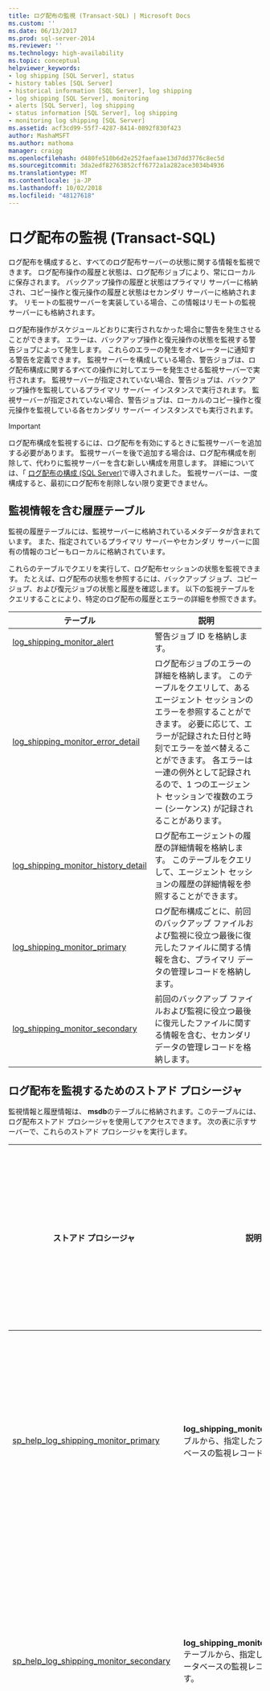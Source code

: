 ```yaml
---
title: ログ配布の監視 (Transact-SQL) | Microsoft Docs
ms.custom: ''
ms.date: 06/13/2017
ms.prod: sql-server-2014
ms.reviewer: ''
ms.technology: high-availability
ms.topic: conceptual
helpviewer_keywords:
- log shipping [SQL Server], status
- history tables [SQL Server]
- historical information [SQL Server], log shipping
- log shipping [SQL Server], monitoring
- alerts [SQL Server], log shipping
- status information [SQL Server], log shipping
- monitoring log shipping [SQL Server]
ms.assetid: acf3cd99-55f7-4287-8414-0892f830f423
author: MashaMSFT
ms.author: mathoma
manager: craigg
ms.openlocfilehash: d480fe510b6d2e252faefaae13d7dd3776c8ec5d
ms.sourcegitcommit: 3da2edf82763852cff6772a1a282ace3034b4936
ms.translationtype: MT
ms.contentlocale: ja-JP
ms.lasthandoff: 10/02/2018
ms.locfileid: "48127618"
---
```

# <a name="monitor-log-shipping-transact-sql"></a>ログ配布の監視 (Transact-SQL)
  ログ配布を構成すると、すべてのログ配布サーバーの状態に関する情報を監視できます。 ログ配布操作の履歴と状態は、ログ配布ジョブにより、常にローカルに保存されます。 バックアップ操作の履歴と状態はプライマリ サーバーに格納され、コピー操作と復元操作の履歴と状態はセカンダリ サーバーに格納されます。 リモートの監視サーバーを実装している場合、この情報はリモートの監視サーバーにも格納されます。  
  
 ログ配布操作がスケジュールどおりに実行されなかった場合に警告を発生させることができます。 エラーは、バックアップ操作と復元操作の状態を監視する警告ジョブによって発生します。 これらのエラーの発生をオペレーターに通知する警告を定義できます。 監視サーバーを構成している場合、警告ジョブは、ログ配布構成に関するすべての操作に対してエラーを発生させる監視サーバーで実行されます。 監視サーバーが指定されていない場合、警告ジョブは、バックアップ操作を監視しているプライマリ サーバー インスタンスで実行されます。 監視サーバーが指定されていない場合、警告ジョブは、ローカルのコピー操作と復元操作を監視している各セカンダリ サーバー インスタンスでも実行されます。  
  
> [!IMPORTANT]  
>  ログ配布構成を監視するには、ログ配布を有効にするときに監視サーバーを追加する必要があります。 監視サーバーを後で追加する場合は、ログ配布構成を削除して、代わりに監視サーバーを含む新しい構成を用意します。 詳細については、「 [ログ配布の構成 &#40;SQL Server&#41;](configure-log-shipping-sql-server.md)で導入されました。 監視サーバーは、一度構成すると、最初にログ配布を削除しない限り変更できません。  
  
## <a name="history-tables-containing-monitoring-information"></a>監視情報を含む履歴テーブル  
 監視の履歴テーブルには、監視サーバーに格納されているメタデータが含まれています。 また、指定されているプライマリ サーバーやセカンダリ サーバーに固有の情報のコピーもローカルに格納されています。  
  
 これらのテーブルでクエリを実行して、ログ配布セッションの状態を監視できます。 たとえば、ログ配布の状態を参照するには、バックアップ ジョブ、コピー ジョブ、および復元ジョブの状態と履歴を確認します。 以下の監視テーブルをクエリすることにより、特定のログ配布の履歴とエラーの詳細を参照できます。  
  
|テーブル|説明|  
|-----------|-----------------|  
|[log_shipping_monitor_alert](/sql/relational-databases/system-tables/log-shipping-monitor-alert-transact-sql)|警告ジョブ ID を格納します。|  
|[log_shipping_monitor_error_detail](/sql/relational-databases/system-tables/log-shipping-monitor-error-detail-transact-sql)|ログ配布ジョブのエラーの詳細を格納します。 このテーブルをクエリして、あるエージェント セッションのエラーを参照することができます。 必要に応じて、エラーが記録された日付と時刻でエラーを並べ替えることができます。 各エラーは一連の例外として記録されるので、1 つのエージェント セッションで複数のエラー (シーケンス) が記録されることがあります。|  
|[log_shipping_monitor_history_detail](/sql/relational-databases/system-tables/log-shipping-monitor-history-detail-transact-sql)|ログ配布エージェントの履歴の詳細情報を格納します。 このテーブルをクエリして、エージェント セッションの履歴の詳細情報を参照することができます。|  
|[log_shipping_monitor_primary](/sql/relational-databases/system-tables/log-shipping-monitor-primary-transact-sql)|ログ配布構成ごとに、前回のバックアップ ファイルおよび監視に役立つ最後に復元したファイルに関する情報を含む、プライマリ データの管理レコードを格納します。|  
|[log_shipping_monitor_secondary](/sql/relational-databases/system-tables/log-shipping-monitor-secondary-transact-sql)|前回のバックアップ ファイルおよび監視に役立つ最後に復元したファイルに関する情報を含む、セカンダリ データの管理レコードを格納します。|  
  
## <a name="stored-procedures-for-monitoring-log-shipping"></a>ログ配布を監視するためのストアド プロシージャ  
 監視情報と履歴情報は、 **msdb**のテーブルに格納されます。このテーブルには、ログ配布ストアド プロシージャを使用してアクセスできます。 次の表に示すサーバーで、これらのストアド プロシージャを実行します。  
  
|ストアド プロシージャ|説明|プロシージャを実行するサーバー|  
|----------------------|-----------------|---------------------------|  
|[sp_help_log_shipping_monitor_primary](/sql/relational-databases/system-stored-procedures/sp-help-log-shipping-monitor-primary-transact-sql)|**log_shipping_monitor_primary** テーブルから、指定したプライマリ データベースの監視レコードを返します。|監視サーバーまたはプライマリ サーバー|  
|[sp_help_log_shipping_monitor_secondary](/sql/relational-databases/system-stored-procedures/sp-help-log-shipping-monitor-secondary-transact-sql)|**log_shipping_monitor_secondary** テーブルから、指定したセカンダリ データベースの監視レコードを返します。|監視サーバーまたはセカンダリ サーバー|  
|[sp_help_log_shipping_alert_job](/sql/relational-databases/system-stored-procedures/sp-help-log-shipping-alert-job-transact-sql)|警告ジョブのジョブ ID を返します。|監視サーバー (監視サーバーが定義されていない場合はプライマリ サーバーまたはセカンダリ サーバー)|  
|[sp_help_log_shipping_primary_database](/sql/relational-databases/system-stored-procedures/sp-help-log-shipping-primary-database-transact-sql)|プライマリ データベースの設定を取得し、 **log_shipping_primary_databases** テーブルと **log_shipping_monitor_primary** テーブルの値を表示します。|プライマリ サーバー|  
|[sp_help_log_shipping_primary_secondary](/sql/relational-databases/system-stored-procedures/sp-help-log-shipping-primary-secondary-transact-sql)|プライマリ データベースのセカンダリ データベース名を取得します。|プライマリ サーバー|  
|[sp_help_log_shipping_secondary_database](/sql/relational-databases/system-stored-procedures/sp-help-log-shipping-secondary-database-transact-sql)|**log_shipping_secondary**、 **log_shipping_secondary_databases** 、および **log_shipping_monitor_secondary** の各テーブルからセカンダリ データベースの設定を取得します。|セカンダリ サーバー|  
|[sp_help_log_shipping_secondary_primary &#40;Transact-SQL&#41;](/sql/relational-databases/system-stored-procedures/sp-help-log-shipping-secondary-primary-transact-sql)|セカンダリ サーバーにある指定されたプライマリ データベースの設定を取得します。|セカンダリ サーバー|  
  
## <a name="see-also"></a>参照  
 [ログ配布レポートの表示 &#40;SQL Server Management Studio&#41;](view-the-log-shipping-report-sql-server-management-studio.md)   
 [ログ配布のストアド プロシージャとテーブル](log-shipping-tables-and-stored-procedures.md)  
  
  
